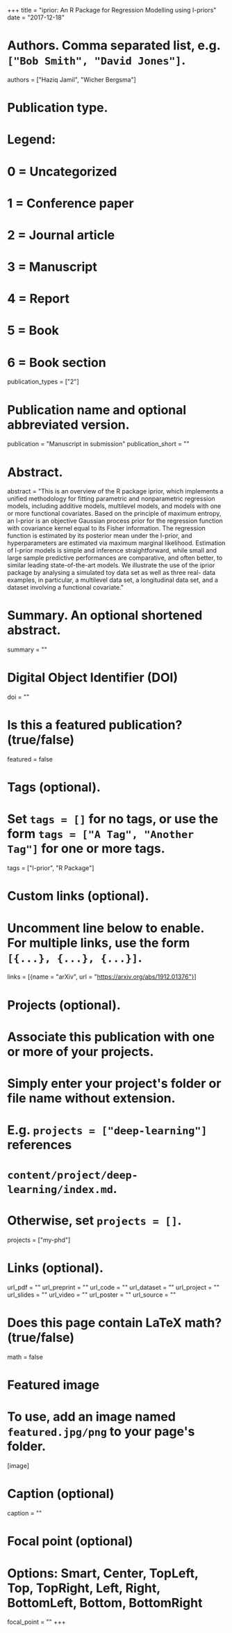 +++
title = "iprior: An R Package for Regression Modelling using I-priors"
date = "2017-12-18"

# Authors. Comma separated list, e.g. `["Bob Smith", "David Jones"]`.
authors = ["Haziq Jamil", "Wicher Bergsma"]

# Publication type.
# Legend:
# 0 = Uncategorized
# 1 = Conference paper
# 2 = Journal article
# 3 = Manuscript
# 4 = Report
# 5 = Book
# 6 = Book section
publication_types = ["2"]

# Publication name and optional abbreviated version.
publication = "Manuscript in submission"
publication_short = ""

# Abstract.
abstract = "This is an overview of the R package iprior, which implements a unified methodology for fitting parametric and nonparametric regression models, including additive models, multilevel models, and models with one or more functional covariates. Based on the principle of maximum entropy, an I-prior is an objective Gaussian process prior for the regression function with covariance kernel equal to its Fisher information. The regression function is estimated by its posterior mean under the I-prior, and hyperparameters are estimated via maximum marginal likelihood. Estimation of I-prior models is simple and inference straightforward, while small and large sample predictive performances are comparative, and often better, to similar leading state-of-the-art models. We illustrate the use of the iprior package by analysing a simulated toy data set as well as three real- data examples, in particular, a multilevel data set, a longitudinal data set, and a dataset involving a functional covariate."

# Summary. An optional shortened abstract.
summary = ""

# Digital Object Identifier (DOI)
doi = ""

# Is this a featured publication? (true/false)
featured = false

# Tags (optional).
#   Set `tags = []` for no tags, or use the form `tags = ["A Tag", "Another Tag"]` for one or more tags.
tags = ["I-prior", "R Package"]

# Custom links (optional).
#   Uncomment line below to enable. For multiple links, use the form `[{...}, {...}, {...}]`.
links = [{name = "arXiv", url = "https://arxiv.org/abs/1912.01376"}]

# Projects (optional).
#   Associate this publication with one or more of your projects.
#   Simply enter your project's folder or file name without extension.
#   E.g. `projects = ["deep-learning"]` references 
#   `content/project/deep-learning/index.md`.
#   Otherwise, set `projects = []`.
projects = ["my-phd"]

# Links (optional).
url_pdf = ""
url_preprint = ""
url_code = ""
url_dataset = ""
url_project = ""
url_slides = ""
url_video = ""
url_poster = ""
url_source = ""



# Does this page contain LaTeX math? (true/false)
math = false

# Featured image
# To use, add an image named `featured.jpg/png` to your page's folder. 
[image]
  # Caption (optional)
  caption = ""

  # Focal point (optional)
  # Options: Smart, Center, TopLeft, Top, TopRight, Left, Right, BottomLeft, Bottom, BottomRight
  focal_point = ""
+++

